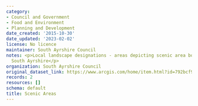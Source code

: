 ```yaml
---
category:
- Council and Government
- Food and Environment
- Planning and Development
date_created: '2015-10-30'
date_updated: '2023-02-02'
license: No licence
maintainer: South Ayrshire Council
notes: <p>Local landscape designations - areas depicting scenic area boundaries for
  South Ayrshire</p>
organization: South Ayrshire Council
original_dataset_link: https://www.arcgis.com/home/item.html?id=792bcf9e8f654c209de6b05be1319506
records: 2
resources: []
schema: default
title: Scenic Areas
---
```

